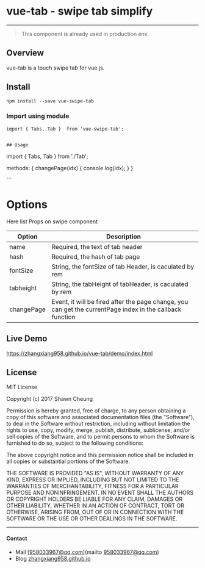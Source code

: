 # vue-tab - swipe tab simplify
---

> This component is already used in production env.
## Overview

vue-tab is a touch swipe tab for vue.js.

## Install

```
npm install --save vue-swipe-tab
```

### Import using module
```
import { Tabs, Tab }  from 'vue-swipe-tab';
```
```

## Usage

```
import { Tabs, Tab }  from './Tab';

methods: {
    changePage(idx) {
        console.log(idx);
    }
}

<template>
    <div class="app">
        <Tabs @changePage="changeFunc">
            <Tab name="好友榜" hash="friend" fontsize="36" tabheight="90">
                <div class="first"></div>
            </Tab>
            <Tab name="全省榜" hash="convince" fontsize="36" tabheight="90">
                <div class="second"></div>
            </Tab>
            <Tab name="全国榜" hash="country" fontsize="36" tabheight="90">
                <div class="three"></div>
            </Tab>
        </Tabs>
    </div>
</template>
```


# Options

Here list Props on swipe component

| Option | Description |
| ----- | ----- |
| name | Required, the text of tab header |
| hash | Required, the hash of tab page |
| fontSize | String, the fontSize of tab Header, is caculated by rem |
| tabheight | String, the tabHeight of tabHeader, is caculated by rem |
| changePage | Event, it will be fired after the page change, you can get the currentPage index in the callback function |

## Live Demo

  https://zhangxiang958.github.io/vue-tab/demo/index.html

## License

MIT License

Copyright (c) 2017 Shawn Cheung

Permission is hereby granted, free of charge, to any person obtaining a copy
of this software and associated documentation files (the "Software"), to deal
in the Software without restriction, including without limitation the rights
to use, copy, modify, merge, publish, distribute, sublicense, and/or sell
copies of the Software, and to permit persons to whom the Software is
furnished to do so, subject to the following conditions:

The above copyright notice and this permission notice shall be included in all
copies or substantial portions of the Software.

THE SOFTWARE IS PROVIDED "AS IS", WITHOUT WARRANTY OF ANY KIND, EXPRESS OR
IMPLIED, INCLUDING BUT NOT LIMITED TO THE WARRANTIES OF MERCHANTABILITY,
FITNESS FOR A PARTICULAR PURPOSE AND NONINFRINGEMENT. IN NO EVENT SHALL THE
AUTHORS OR COPYRIGHT HOLDERS BE LIABLE FOR ANY CLAIM, DAMAGES OR OTHER
LIABILITY, WHETHER IN AN ACTION OF CONTRACT, TORT OR OTHERWISE, ARISING FROM,
OUT OF OR IN CONNECTION WITH THE SOFTWARE OR THE USE OR OTHER DEALINGS IN THE
SOFTWARE.

---

#### Contact
- Mail [958033967@qq.com](mailto 958033967@qq.com)
- Blog [zhangxiang958.github.io](http://zhangxiang958.github.io "shawn")

